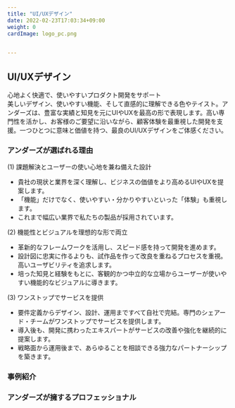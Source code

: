 ```yaml
---
title: "UI/UXデザイン"
date: 2022-02-23T17:03:34+09:00
weight: 0
cardImage: logo_pc.png

 
---
```


## UI/UXデザイン
心地よく快適で、使いやすいプロダクト開発をサポート   
美しいデザイン、使いやすい機能、そして直感的に理解できる色やテイスト。アンダーズは、豊富な実績と知見を元にUIやUXを最高の形で表現します。高い専門性を活かし、お客様のご要望に沿いながら、顧客体験を最重視した開発を支援。一つひとつに意味と価値を持つ、最良のUI/UXデザインをご体感ください。

### アンダーズが選ばれる理由　
(1)	課題解決とユーザーの使い心地を兼ね備えた設計
* 貴社の現状と業界を深く理解し、ビジネスの価値をより高めるUIやUXを提案します。
* 「機能」だけでなく、使いやすい・分かりやすいといった「体験」も重視します。
* これまで幅広い業界で私たちの製品が採用されています。

(2)	機能性とビジュアルを理想的な形で両立
* 革新的なフレームワークを活用し、スピード感を持って開発を進めます。
* 設計図に忠実に作るよりも、試作品を作って改良を重ねるプロセスを重視。高いユーザビリティを追求します。
* 培った知見と経験をもとに、客観的かつ中立的な立場からユーザーが使いやすい機能的なビジュアルに導きます。

(3)	ワンストップでサービスを提供
* 要件定義からデザイン、設計、運用まですべて自社で完結。専門のシェアード・チームがワンストップでサービスを提供します。
* 導入後も、開発に携わったエキスパートがサービスの改善や強化を継続的に提案します。
* 戦略面から運用後まで、あらゆることを相談できる強力なパートナーシップを築きます。

### 事例紹介

### アンダーズが擁するプロフェッショナル